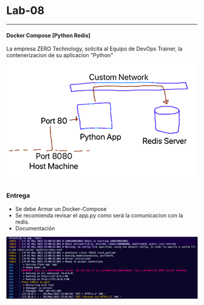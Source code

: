 # Lab-08 
---
#### Docker Compose [Python Redis]

La empresa ZERO Technology, solicita al Equipo de DevOps Trainer, la contenerizacion de su aplicacion "Python"

![](./assets/1.png)

### Entrega

- Se debe Armar un Docker-Compose 
- Se recomienda revisar el app.py como será la comunicacion con la redis.
- Documentación

![](./assets/2.png)
